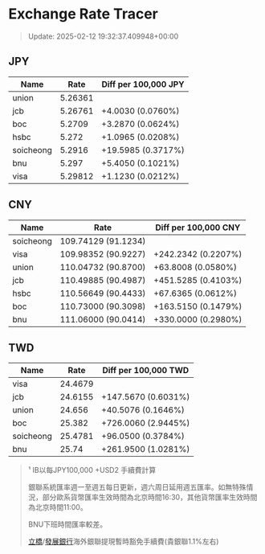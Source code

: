 # Exchange Rate Tracer

> Update: 2025-02-12 19:32:37.409948+00:00

## JPY

| Name      |    Rate | Diff per 100,000 JPY   |
|-----------|---------|------------------------|
| union     | 5.26361 |                        |
| jcb       | 5.26761 | +4.0030 (0.0760%)      |
| boc       | 5.2709  | +3.2870 (0.0624%)      |
| hsbc      | 5.272   | +1.0965 (0.0208%)      |
| soicheong | 5.2916  | +19.5985 (0.3717%)     |
| bnu       | 5.297   | +5.4050 (0.1021%)      |
| visa      | 5.29812 | +1.1230 (0.0212%)      |

## CNY

| Name      | Rate                | Diff per 100,000 CNY   |
|-----------|---------------------|------------------------|
| soicheong | 109.74129	(91.1234) |                        |
| visa      | 109.98352	(90.9227) | +242.2342 (0.2207%)    |
| union     | 110.04732	(90.8700) | +63.8008 (0.0580%)     |
| jcb       | 110.49885	(90.4987) | +451.5285 (0.4103%)    |
| hsbc      | 110.56649	(90.4433) | +67.6365 (0.0612%)     |
| boc       | 110.73000	(90.3098) | +163.5150 (0.1479%)    |
| bnu       | 111.06000	(90.0414) | +330.0000 (0.2980%)    |

## TWD

| Name      |    Rate | Diff per 100,000 TWD   |
|-----------|---------|------------------------|
| visa      | 24.4679 |                        |
| jcb       | 24.6155 | +147.5670 (0.6031%)    |
| union     | 24.656  | +40.5076 (0.1646%)     |
| boc       | 25.382  | +726.0060 (2.9445%)    |
| soicheong | 25.4781 | +96.0500 (0.3784%)     |
| bnu       | 25.74   | +261.9500 (1.0281%)    |


> ¹ IB以每JPY100,000 +USD2 手續費計算
>
> 銀聯系統匯率週一至週五每日更新，週六周日延用週五匯率。如無特殊情況，部分歐系貨幣匯率生效時間為北京時間16:30，其他貨幣匯率生效時間為北京時間11:00。
>
> BNU下班時間匯率較差。
>
> [立橋](https://www.wlbank.com.mo/uploads/ueditor/file/20181211/1544536513900230.pdf)/[發展銀行](https://www.mdb.com.mo/Service_Charges_20230728.pdf)海外銀聯提現暫時豁免手續費(貴銀聯1.1%左右)

